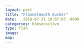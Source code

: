 ```yaml
---
layout: post
title: "Flannelmouth Sucker"
date:   2018-07-31 10:07:03 -0600
categories: blmsensitive
type: fish
image:
map:
---
```

